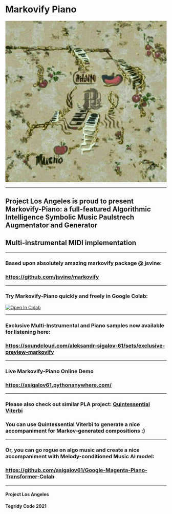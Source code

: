 # Markovify Piano

<img width="512" src="https://github.com/asigalov61/Markovify-Piano/raw/main/Artwork/Markovify_Piano.jpg">

***

## Project Los Angeles is proud to present Markovify-Piano: a full-featured Algorithmic Intelligence Symbolic Music Paulstrech Augmentator and Generator

## Multi-instrumental MIDI implementation

***

### Based upon absolutely amazing markovify package @ jsvine:
### https://github.com/jsvine/markovify

***

### Try Markovify-Piano quickly and freely in Google Colab:

[![Open In Colab][colab-badge]][colab-notebook]

[colab-notebook]: <https://colab.research.google.com/github/asigalov61/Markovify-Piano/blob/main/Markovify_Piano.ipynb>
[colab-badge]: <https://colab.research.google.com/assets/colab-badge.svg>

***

### Exclusive Multi-Instrumental and Piano samples now available for listening here:

### https://soundcloud.com/aleksandr-sigalov-61/sets/exclusive-preview-markovify

***

### Live Markovify-Piano Online Demo
### https://asigalov61.pythonanywhere.com/

***

### Please also check out similar PLA project: [Quintessential Viterbi](https://github.com/asigalov61/Quintessential-Viterbi)
### You can use Quintessential Viterbi to generate a nice accompaniment for Markov-generated compositions :)

***

### Or, you can go rogue on algo music and create a nice accompaniment with Melody-conditioned Music AI model:
### https://github.com/asigalov61/Google-Magenta-Piano-Transformer-Colab

***

#### Project Los Angeles
#### Tegridy Code 2021
